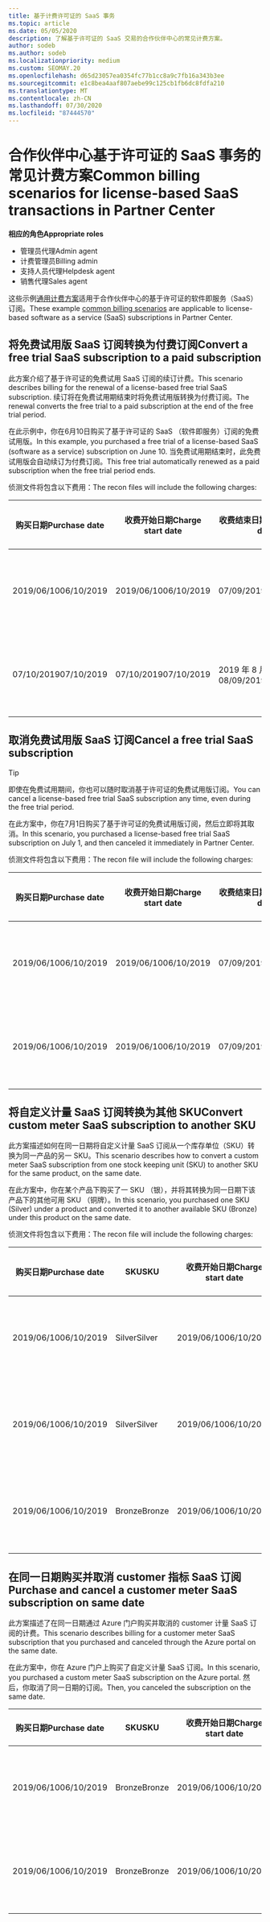 ```yaml
---
title: 基于计费许可证的 SaaS 事务
ms.topic: article
ms.date: 05/05/2020
description: 了解基于许可证的 SaaS 交易的合作伙伴中心的常见计费方案。
author: sodeb
ms.author: sodeb
ms.localizationpriority: medium
ms.custom: SEOMAY.20
ms.openlocfilehash: d65d23057ea0354fc77b1cc8a9c7fb16a343b3ee
ms.sourcegitcommit: e1c8bea4aaf807aebe99c125cb1fb6dc8fdfa210
ms.translationtype: MT
ms.contentlocale: zh-CN
ms.lasthandoff: 07/30/2020
ms.locfileid: "87444570"
---
```

# <a name="common-billing-scenarios-for-license-based-saas-transactions-in-partner-center"></a><span data-ttu-id="cdbb7-103">合作伙伴中心基于许可证的 SaaS 事务的常见计费方案</span><span class="sxs-lookup"><span data-stu-id="cdbb7-103">Common billing scenarios for license-based SaaS transactions in Partner Center</span></span>

<span data-ttu-id="cdbb7-104">**相应的角色**</span><span class="sxs-lookup"><span data-stu-id="cdbb7-104">**Appropriate roles**</span></span>

- <span data-ttu-id="cdbb7-105">管理员代理</span><span class="sxs-lookup"><span data-stu-id="cdbb7-105">Admin agent</span></span>
- <span data-ttu-id="cdbb7-106">计费管理员</span><span class="sxs-lookup"><span data-stu-id="cdbb7-106">Billing admin</span></span>
- <span data-ttu-id="cdbb7-107">支持人员代理</span><span class="sxs-lookup"><span data-stu-id="cdbb7-107">Helpdesk agent</span></span>
- <span data-ttu-id="cdbb7-108">销售代理</span><span class="sxs-lookup"><span data-stu-id="cdbb7-108">Sales agent</span></span>


<span data-ttu-id="cdbb7-109">这些示例[通用计费方案](common-billing-scenarios.md)适用于合作伙伴中心的基于许可证的软件即服务（SaaS）订阅。</span><span class="sxs-lookup"><span data-stu-id="cdbb7-109">These example [common billing scenarios](common-billing-scenarios.md) are applicable to license-based software as a service (SaaS) subscriptions in Partner Center.</span></span>

## <a name="convert-a-free-trial-saas-subscription-to-a-paid-subscription"></a><span data-ttu-id="cdbb7-110">将免费试用版 SaaS 订阅转换为付费订阅</span><span class="sxs-lookup"><span data-stu-id="cdbb7-110">Convert a free trial SaaS subscription to a paid subscription</span></span>

<span data-ttu-id="cdbb7-111">此方案介绍了基于许可证的免费试用 SaaS 订阅的续订计费。</span><span class="sxs-lookup"><span data-stu-id="cdbb7-111">This scenario describes billing for the renewal of a license-based free trial SaaS subscription.</span></span> <span data-ttu-id="cdbb7-112">续订将在免费试用期结束时将免费试用版转换为付费订阅。</span><span class="sxs-lookup"><span data-stu-id="cdbb7-112">The renewal converts the free trial to a paid subscription at the end of the free trial period.</span></span>

<span data-ttu-id="cdbb7-113">在此示例中，你在6月10日购买了基于许可证的 SaaS （软件即服务）订阅的免费试用版。</span><span class="sxs-lookup"><span data-stu-id="cdbb7-113">In this example, you purchased a free trial of a license-based SaaS (software as a service) subscription on June 10.</span></span> <span data-ttu-id="cdbb7-114">当免费试用期结束时，此免费试用版会自动续订为付费订阅。</span><span class="sxs-lookup"><span data-stu-id="cdbb7-114">This free trial automatically renewed as a paid subscription when the free trial period ends.</span></span>

<span data-ttu-id="cdbb7-115">侦测文件将包含以下费用：</span><span class="sxs-lookup"><span data-stu-id="cdbb7-115">The recon files will include the following charges:</span></span>

| <span data-ttu-id="cdbb7-116">购买日期</span><span class="sxs-lookup"><span data-stu-id="cdbb7-116">Purchase date</span></span> | <span data-ttu-id="cdbb7-117">收费开始日期</span><span class="sxs-lookup"><span data-stu-id="cdbb7-117">Charge start date</span></span> | <span data-ttu-id="cdbb7-118">收费结束日期</span><span class="sxs-lookup"><span data-stu-id="cdbb7-118">Charge end date</span></span> | <span data-ttu-id="cdbb7-119">单价</span><span class="sxs-lookup"><span data-stu-id="cdbb7-119">Unit price</span></span> | <span data-ttu-id="cdbb7-120">单位数量</span><span class="sxs-lookup"><span data-stu-id="cdbb7-120">Unit quantity</span></span> | <span data-ttu-id="cdbb7-121">总金额</span><span class="sxs-lookup"><span data-stu-id="cdbb7-121">Total amount</span></span> | <span data-ttu-id="cdbb7-122">费用类型</span><span class="sxs-lookup"><span data-stu-id="cdbb7-122">Charge type</span></span> | <span data-ttu-id="cdbb7-123">订阅说明</span><span class="sxs-lookup"><span data-stu-id="cdbb7-123">Subscription description</span></span> |
| ------------- | ----------------- | --------------- | ---------- | ------------- | ------------ | ----------- | ----------------- |
| <span data-ttu-id="cdbb7-124">2019/06/10</span><span class="sxs-lookup"><span data-stu-id="cdbb7-124">06/10/2019</span></span> | <span data-ttu-id="cdbb7-125">2019/06/10</span><span class="sxs-lookup"><span data-stu-id="cdbb7-125">06/10/2019</span></span> | <span data-ttu-id="cdbb7-126">07/09/2019</span><span class="sxs-lookup"><span data-stu-id="cdbb7-126">07/09/2019</span></span> | <span data-ttu-id="cdbb7-127">$0</span><span class="sxs-lookup"><span data-stu-id="cdbb7-127">$0</span></span> | <span data-ttu-id="cdbb7-128">1</span><span class="sxs-lookup"><span data-stu-id="cdbb7-128">1</span></span> | <span data-ttu-id="cdbb7-129">$0</span><span class="sxs-lookup"><span data-stu-id="cdbb7-129">$0</span></span> | <span data-ttu-id="cdbb7-130">新建</span><span class="sxs-lookup"><span data-stu-id="cdbb7-130">New</span></span> | <span data-ttu-id="cdbb7-131">免费试用</span><span class="sxs-lookup"><span data-stu-id="cdbb7-131">Free trial</span></span> |
| <span data-ttu-id="cdbb7-132">07/10/2019</span><span class="sxs-lookup"><span data-stu-id="cdbb7-132">07/10/2019</span></span> | <span data-ttu-id="cdbb7-133">07/10/2019</span><span class="sxs-lookup"><span data-stu-id="cdbb7-133">07/10/2019</span></span> | <span data-ttu-id="cdbb7-134">2019 年 8 月 9 日</span><span class="sxs-lookup"><span data-stu-id="cdbb7-134">08/09/2019</span></span> | <span data-ttu-id="cdbb7-135">$2</span><span class="sxs-lookup"><span data-stu-id="cdbb7-135">$2</span></span> | <span data-ttu-id="cdbb7-136">1</span><span class="sxs-lookup"><span data-stu-id="cdbb7-136">1</span></span> | <span data-ttu-id="cdbb7-137">$2</span><span class="sxs-lookup"><span data-stu-id="cdbb7-137">$2</span></span> | <span data-ttu-id="cdbb7-138">续订</span><span class="sxs-lookup"><span data-stu-id="cdbb7-138">Renew</span></span> | <span data-ttu-id="cdbb7-139">付费订阅</span><span class="sxs-lookup"><span data-stu-id="cdbb7-139">Paid subscription</span></span> |

## <a name="cancel-a-free-trial-saas-subscription"></a><span data-ttu-id="cdbb7-140">取消免费试用版 SaaS 订阅</span><span class="sxs-lookup"><span data-stu-id="cdbb7-140">Cancel a free trial SaaS subscription</span></span>

> [!TIP]
> <span data-ttu-id="cdbb7-141">即使在免费试用期间，你也可以随时取消基于许可证的免费试用版订阅。</span><span class="sxs-lookup"><span data-stu-id="cdbb7-141">You can cancel a license-based free trial SaaS subscription any time, even during the free trial period.</span></span>

<span data-ttu-id="cdbb7-142">在此方案中，你在7月1日购买了基于许可证的免费试用版订阅，然后立即将其取消。</span><span class="sxs-lookup"><span data-stu-id="cdbb7-142">In this scenario, you purchased a license-based free trial SaaS subscription on July 1, and then canceled it immediately in Partner Center.</span></span>

<span data-ttu-id="cdbb7-143">侦测文件将包含以下费用：</span><span class="sxs-lookup"><span data-stu-id="cdbb7-143">The recon file will include the following charges:</span></span>

| <span data-ttu-id="cdbb7-144">购买日期</span><span class="sxs-lookup"><span data-stu-id="cdbb7-144">Purchase date</span></span> | <span data-ttu-id="cdbb7-145">收费开始日期</span><span class="sxs-lookup"><span data-stu-id="cdbb7-145">Charge start date</span></span> | <span data-ttu-id="cdbb7-146">收费结束日期</span><span class="sxs-lookup"><span data-stu-id="cdbb7-146">Charge end date</span></span> | <span data-ttu-id="cdbb7-147">单价</span><span class="sxs-lookup"><span data-stu-id="cdbb7-147">Unit price</span></span> | <span data-ttu-id="cdbb7-148">单位数量</span><span class="sxs-lookup"><span data-stu-id="cdbb7-148">Unit quantity</span></span> | <span data-ttu-id="cdbb7-149">总金额</span><span class="sxs-lookup"><span data-stu-id="cdbb7-149">Total amount</span></span> | <span data-ttu-id="cdbb7-150">费用类型</span><span class="sxs-lookup"><span data-stu-id="cdbb7-150">Charge type</span></span> | <span data-ttu-id="cdbb7-151">订阅说明</span><span class="sxs-lookup"><span data-stu-id="cdbb7-151">Subscription description</span></span> |
| ------------- | ----------------- | --------------- | ---------- | ------------- | ------------ | ----------- | ----------------- |
| <span data-ttu-id="cdbb7-152">2019/06/10</span><span class="sxs-lookup"><span data-stu-id="cdbb7-152">06/10/2019</span></span> | <span data-ttu-id="cdbb7-153">2019/06/10</span><span class="sxs-lookup"><span data-stu-id="cdbb7-153">06/10/2019</span></span> | <span data-ttu-id="cdbb7-154">07/09/2019</span><span class="sxs-lookup"><span data-stu-id="cdbb7-154">07/09/2019</span></span> | <span data-ttu-id="cdbb7-155">$0</span><span class="sxs-lookup"><span data-stu-id="cdbb7-155">$0</span></span> | <span data-ttu-id="cdbb7-156">11</span><span class="sxs-lookup"><span data-stu-id="cdbb7-156">11</span></span> | <span data-ttu-id="cdbb7-157">$0</span><span class="sxs-lookup"><span data-stu-id="cdbb7-157">$0</span></span> | <span data-ttu-id="cdbb7-158">新建</span><span class="sxs-lookup"><span data-stu-id="cdbb7-158">New</span></span> | <span data-ttu-id="cdbb7-159">免费试用</span><span class="sxs-lookup"><span data-stu-id="cdbb7-159">Free trial</span></span> |
| <span data-ttu-id="cdbb7-160">2019/06/10</span><span class="sxs-lookup"><span data-stu-id="cdbb7-160">06/10/2019</span></span> | <span data-ttu-id="cdbb7-161">2019/06/10</span><span class="sxs-lookup"><span data-stu-id="cdbb7-161">06/10/2019</span></span> | <span data-ttu-id="cdbb7-162">07/09/2019</span><span class="sxs-lookup"><span data-stu-id="cdbb7-162">07/09/2019</span></span> | <span data-ttu-id="cdbb7-163">$0</span><span class="sxs-lookup"><span data-stu-id="cdbb7-163">$0</span></span> | <span data-ttu-id="cdbb7-164">11</span><span class="sxs-lookup"><span data-stu-id="cdbb7-164">11</span></span> | <span data-ttu-id="cdbb7-165">$0</span><span class="sxs-lookup"><span data-stu-id="cdbb7-165">$0</span></span> | <span data-ttu-id="cdbb7-166">取消</span><span class="sxs-lookup"><span data-stu-id="cdbb7-166">Cancel</span></span> | <span data-ttu-id="cdbb7-167">免费试用</span><span class="sxs-lookup"><span data-stu-id="cdbb7-167">Free trial</span></span> |

## <a name="convert-custom-meter-saas-subscription-to-another-sku"></a><span data-ttu-id="cdbb7-168">将自定义计量 SaaS 订阅转换为其他 SKU</span><span class="sxs-lookup"><span data-stu-id="cdbb7-168">Convert custom meter SaaS subscription to another SKU</span></span>

<span data-ttu-id="cdbb7-169">此方案描述如何在同一日期将自定义计量 SaaS 订阅从一个库存单位（SKU）转换为同一产品的另一 SKU。</span><span class="sxs-lookup"><span data-stu-id="cdbb7-169">This scenario describes how to convert a custom meter SaaS subscription from one stock keeping unit (SKU) to another SKU for the same product, on the same date.</span></span>

<span data-ttu-id="cdbb7-170">在此方案中，你在某个产品下购买了一 SKU （银），并将其转换为同一日期下该产品下的其他可用 SKU （铜牌）。</span><span class="sxs-lookup"><span data-stu-id="cdbb7-170">In this scenario, you purchased one SKU (Silver) under a product and converted it to another available SKU (Bronze) under this product on the same date.</span></span>

<span data-ttu-id="cdbb7-171">侦测文件将包含以下费用：</span><span class="sxs-lookup"><span data-stu-id="cdbb7-171">The recon file will include the following charges:</span></span>

| <span data-ttu-id="cdbb7-172">购买日期</span><span class="sxs-lookup"><span data-stu-id="cdbb7-172">Purchase date</span></span> | <span data-ttu-id="cdbb7-173">SKU</span><span class="sxs-lookup"><span data-stu-id="cdbb7-173">SKU</span></span> | <span data-ttu-id="cdbb7-174">收费开始日期</span><span class="sxs-lookup"><span data-stu-id="cdbb7-174">Charge start date</span></span> | <span data-ttu-id="cdbb7-175">收费结束日期</span><span class="sxs-lookup"><span data-stu-id="cdbb7-175">Charge end date</span></span> | <span data-ttu-id="cdbb7-176">单价</span><span class="sxs-lookup"><span data-stu-id="cdbb7-176">Unit price</span></span> | <span data-ttu-id="cdbb7-177">单位数量</span><span class="sxs-lookup"><span data-stu-id="cdbb7-177">Unit quantity</span></span> | <span data-ttu-id="cdbb7-178">总金额</span><span class="sxs-lookup"><span data-stu-id="cdbb7-178">Total amount</span></span> | <span data-ttu-id="cdbb7-179">费用类型</span><span class="sxs-lookup"><span data-stu-id="cdbb7-179">Charge type</span></span> | <span data-ttu-id="cdbb7-180">订阅说明</span><span class="sxs-lookup"><span data-stu-id="cdbb7-180">Subscription description</span></span> |
| ------------- | ----------------- | ----------------- | --------------- | ---------- | ------------- | ------------ | ----------- | ----------------- |
| <span data-ttu-id="cdbb7-181">2019/06/10</span><span class="sxs-lookup"><span data-stu-id="cdbb7-181">06/10/2019</span></span> | <span data-ttu-id="cdbb7-182">Silver</span><span class="sxs-lookup"><span data-stu-id="cdbb7-182">Silver</span></span> | <span data-ttu-id="cdbb7-183">2019/06/10</span><span class="sxs-lookup"><span data-stu-id="cdbb7-183">06/10/2019</span></span> | <span data-ttu-id="cdbb7-184">2019/06/10</span><span class="sxs-lookup"><span data-stu-id="cdbb7-184">06/10/2019</span></span> | <span data-ttu-id="cdbb7-185">$20</span><span class="sxs-lookup"><span data-stu-id="cdbb7-185">$20</span></span> | <span data-ttu-id="cdbb7-186">1</span><span class="sxs-lookup"><span data-stu-id="cdbb7-186">1</span></span> | <span data-ttu-id="cdbb7-187">$20</span><span class="sxs-lookup"><span data-stu-id="cdbb7-187">$20</span></span> | <span data-ttu-id="cdbb7-188">新建</span><span class="sxs-lookup"><span data-stu-id="cdbb7-188">New</span></span> | <span data-ttu-id="cdbb7-189">自定义计量 SaaS 订阅</span><span class="sxs-lookup"><span data-stu-id="cdbb7-189">Custom meter SaaS subscription</span></span> |
| <span data-ttu-id="cdbb7-190">2019/06/10</span><span class="sxs-lookup"><span data-stu-id="cdbb7-190">06/10/2019</span></span> | <span data-ttu-id="cdbb7-191">Silver</span><span class="sxs-lookup"><span data-stu-id="cdbb7-191">Silver</span></span> | <span data-ttu-id="cdbb7-192">2019/06/10</span><span class="sxs-lookup"><span data-stu-id="cdbb7-192">06/10/2019</span></span> | <span data-ttu-id="cdbb7-193">2019/06/10</span><span class="sxs-lookup"><span data-stu-id="cdbb7-193">06/10/2019</span></span> | <span data-ttu-id="cdbb7-194">$20</span><span class="sxs-lookup"><span data-stu-id="cdbb7-194">$20</span></span> | <span data-ttu-id="cdbb7-195">1</span><span class="sxs-lookup"><span data-stu-id="cdbb7-195">1</span></span> | <span data-ttu-id="cdbb7-196">-$20</span><span class="sxs-lookup"><span data-stu-id="cdbb7-196">-$20</span></span> | <span data-ttu-id="cdbb7-197">转换</span><span class="sxs-lookup"><span data-stu-id="cdbb7-197">Convert</span></span> | <span data-ttu-id="cdbb7-198">自定义计量 SaaS 订阅的按比例 rebill</span><span class="sxs-lookup"><span data-stu-id="cdbb7-198">Prorated rebill for custom meter SaaS subscription</span></span> |
| <span data-ttu-id="cdbb7-199">2019/06/10</span><span class="sxs-lookup"><span data-stu-id="cdbb7-199">06/10/2019</span></span> | <span data-ttu-id="cdbb7-200">Bronze</span><span class="sxs-lookup"><span data-stu-id="cdbb7-200">Bronze</span></span> | <span data-ttu-id="cdbb7-201">2019/06/10</span><span class="sxs-lookup"><span data-stu-id="cdbb7-201">06/10/2019</span></span> | <span data-ttu-id="cdbb7-202">2019/06/10</span><span class="sxs-lookup"><span data-stu-id="cdbb7-202">06/10/2019</span></span> | <span data-ttu-id="cdbb7-203">$10</span><span class="sxs-lookup"><span data-stu-id="cdbb7-203">$10</span></span> | <span data-ttu-id="cdbb7-204">1</span><span class="sxs-lookup"><span data-stu-id="cdbb7-204">1</span></span> | <span data-ttu-id="cdbb7-205">$10</span><span class="sxs-lookup"><span data-stu-id="cdbb7-205">$10</span></span> | <span data-ttu-id="cdbb7-206">转换</span><span class="sxs-lookup"><span data-stu-id="cdbb7-206">Convert</span></span> | <span data-ttu-id="cdbb7-207">自定义计量 SaaS 订阅</span><span class="sxs-lookup"><span data-stu-id="cdbb7-207">Custom meter SaaS subscription</span></span> |

## <a name="purchase-and-cancel-a-customer-meter-saas-subscription-on-same-date"></a><span data-ttu-id="cdbb7-208">在同一日期购买并取消 customer 指标 SaaS 订阅</span><span class="sxs-lookup"><span data-stu-id="cdbb7-208">Purchase and cancel a customer meter SaaS subscription on same date</span></span>

<span data-ttu-id="cdbb7-209">此方案描述了在同一日期通过 Azure 门户购买并取消的 customer 计量 SaaS 订阅的计费。</span><span class="sxs-lookup"><span data-stu-id="cdbb7-209">This scenario describes billing for a customer meter SaaS subscription that you purchased and canceled through the Azure portal on the same date.</span></span>

<span data-ttu-id="cdbb7-210">在此方案中，你在 Azure 门户上购买了自定义计量 SaaS 订阅。</span><span class="sxs-lookup"><span data-stu-id="cdbb7-210">In this scenario, you purchased a custom meter SaaS subscription on the Azure portal.</span></span> <span data-ttu-id="cdbb7-211">然后，你取消了同一日期的订阅。</span><span class="sxs-lookup"><span data-stu-id="cdbb7-211">Then, you canceled the subscription on the same date.</span></span>

| <span data-ttu-id="cdbb7-212">购买日期</span><span class="sxs-lookup"><span data-stu-id="cdbb7-212">Purchase date</span></span> | <span data-ttu-id="cdbb7-213">SKU</span><span class="sxs-lookup"><span data-stu-id="cdbb7-213">SKU</span></span> | <span data-ttu-id="cdbb7-214">收费开始日期</span><span class="sxs-lookup"><span data-stu-id="cdbb7-214">Charge start date</span></span> | <span data-ttu-id="cdbb7-215">收费结束日期</span><span class="sxs-lookup"><span data-stu-id="cdbb7-215">Charge end date</span></span> | <span data-ttu-id="cdbb7-216">单价</span><span class="sxs-lookup"><span data-stu-id="cdbb7-216">Unit price</span></span> | <span data-ttu-id="cdbb7-217">单位数量</span><span class="sxs-lookup"><span data-stu-id="cdbb7-217">Unit quantity</span></span> | <span data-ttu-id="cdbb7-218">总金额</span><span class="sxs-lookup"><span data-stu-id="cdbb7-218">Total amount</span></span> | <span data-ttu-id="cdbb7-219">费用类型</span><span class="sxs-lookup"><span data-stu-id="cdbb7-219">Charge type</span></span> | <span data-ttu-id="cdbb7-220">订阅说明</span><span class="sxs-lookup"><span data-stu-id="cdbb7-220">Subscription description</span></span> |
| ------------- | ------------- |----------------- | --------------- | ---------- | ------------- | ------------ | ----------- | ----------------- |
| <span data-ttu-id="cdbb7-221">2019/06/10</span><span class="sxs-lookup"><span data-stu-id="cdbb7-221">06/10/2019</span></span> | <span data-ttu-id="cdbb7-222">Bronze</span><span class="sxs-lookup"><span data-stu-id="cdbb7-222">Bronze</span></span> | <span data-ttu-id="cdbb7-223">2019/06/10</span><span class="sxs-lookup"><span data-stu-id="cdbb7-223">06/10/2019</span></span> | <span data-ttu-id="cdbb7-224">2019/06/10</span><span class="sxs-lookup"><span data-stu-id="cdbb7-224">06/10/2019</span></span> | <span data-ttu-id="cdbb7-225">$10</span><span class="sxs-lookup"><span data-stu-id="cdbb7-225">$10</span></span> | <span data-ttu-id="cdbb7-226">1</span><span class="sxs-lookup"><span data-stu-id="cdbb7-226">1</span></span> | <span data-ttu-id="cdbb7-227">$10</span><span class="sxs-lookup"><span data-stu-id="cdbb7-227">$10</span></span> | <span data-ttu-id="cdbb7-228">新建</span><span class="sxs-lookup"><span data-stu-id="cdbb7-228">New</span></span> | <span data-ttu-id="cdbb7-229">自定义计量 SaaS 订阅</span><span class="sxs-lookup"><span data-stu-id="cdbb7-229">Custom meter SaaS subscription</span></span> |
| <span data-ttu-id="cdbb7-230">2019/06/10</span><span class="sxs-lookup"><span data-stu-id="cdbb7-230">06/10/2019</span></span> | <span data-ttu-id="cdbb7-231">Bronze</span><span class="sxs-lookup"><span data-stu-id="cdbb7-231">Bronze</span></span> | <span data-ttu-id="cdbb7-232">2019/06/10</span><span class="sxs-lookup"><span data-stu-id="cdbb7-232">06/10/2019</span></span> | <span data-ttu-id="cdbb7-233">2019/06/10</span><span class="sxs-lookup"><span data-stu-id="cdbb7-233">06/10/2019</span></span> | <span data-ttu-id="cdbb7-234">$10</span><span class="sxs-lookup"><span data-stu-id="cdbb7-234">$10</span></span> | <span data-ttu-id="cdbb7-235">1</span><span class="sxs-lookup"><span data-stu-id="cdbb7-235">1</span></span> | <span data-ttu-id="cdbb7-236">-$10</span><span class="sxs-lookup"><span data-stu-id="cdbb7-236">-$10</span></span> | <span data-ttu-id="cdbb7-237">CancelImmediate</span><span class="sxs-lookup"><span data-stu-id="cdbb7-237">CancelImmediate</span></span> | <span data-ttu-id="cdbb7-238">自定义计量 SaaS 订阅</span><span class="sxs-lookup"><span data-stu-id="cdbb7-238">Custom meter SaaS subscription</span></span> |
